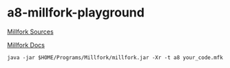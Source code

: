 # a8-millfork-playground

[Millfork Sources](https://github.com/KarolS/millfork)

[Millfork Docs](https://millfork.readthedocs.io/en/latest)

```
java -jar $HOME/Programs/Millfork/millfork.jar -Xr -t a8 your_code.mfk
```
